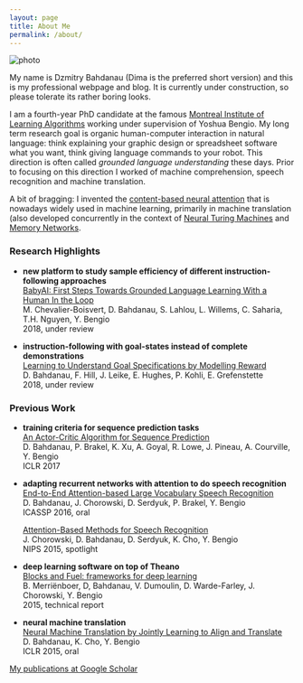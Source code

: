 ```yaml
---
layout: page
title: About Me
permalink: /about/
---
```


![photo]({{site.baseurl}}/downloads/yearbook_photo.jpg)

My name is Dzmitry Bahdanau (Dima is the preferred short version) and this is
my professional webpage and blog. It is currently under construction, so please
tolerate its rather boring looks.

I am a fourth-year PhD candidate at the famous [Montreal Institute of Learning
Algorithms](http://www.mila.umontreal.ca/) working under supervision of Yoshua
Bengio. My long term research goal is organic human-computer interaction in natural language:
think explaining your graphic design or spreadsheet software what you want,
think giving language commands to your robot. This direction is often called _grounded language
understanding_ these days. Prior to focusing on this direction I worked
of machine comprehension, speech recognition and machine translation.

A bit of bragging: I invented the 
[content-based neural attention](https://arxiv.org/abs/1409.0473) that is nowadays widely used in 
machine learning, primarily in machine translation (also developed concurrently 
in the context of [Neural Turing Machines](https://arxiv.org/abs/1410.5401) and 
[Memory Networks](https://arxiv.org/abs/1410.3916).

### Research Highlights

- **new platform to study sample efficiency of different instruction-following approaches** <br>
  [BabyAI: First Steps Towards Grounded Language Learning With a Human In the Loop](https://arxiv.org/abs/1810.08272) <br>
    M. Chevalier-Boisvert, D. Bahdanau, S. Lahlou, L. Willems, C. Saharia, T.H. Nguyen, Y. Bengio <br>
    2018, under review

- **instruction-following with goal-states instead of complete demonstrations** <br>
  [Learning to Understand Goal Specifications by Modelling Reward](https://arxiv.org/pdf/1806.01946.pdf) <br>
    D. Bahdanau, F. Hill, J. Leike, E. Hughes, P. Kohli, E. Grefenstette  <br>
    2018, under review

### Previous Work 

- **training criteria for sequence prediction tasks** <br>
  [An Actor-Critic Algorithm for Sequence Prediction](https://arxiv.org/abs/1607.07086) <br>
    D. Bahdanau, P. Brakel, K. Xu, A. Goyal, R. Lowe, J. Pineau, A. Courville, Y. Bengio <br>
    ICLR 2017

- **adapting recurrent networks with attention to do speech recognition** <br>
  [End-to-End Attention-based Large Vocabulary Speech Recognition](https://arxiv.org/abs/1508.04395) <br>
    D. Bahdanau, J. Chorowski, D. Serdyuk, P. Brakel, Y. Bengio <br>
    ICASSP 2016, oral

  [Attention-Based Methods for Speech Recognition](https://arxiv.org/abs/1506.07503) <br>
    J. Chorowski, D. Bahdanau, D. Serdyuk, K. Cho, Y. Bengio <br>
    NIPS 2015, spotlight
- **deep learning software on top of Theano** <br>
  [Blocks and Fuel: frameworks for deep learning](http://arxiv.org/pdf/1506.00619) <br>
    B. Merriënboer, D, Bahdanau, V. Dumoulin, D. Warde-Farley, J. Chorowski, Y. Bengio <br>
    2015, technical report
- **neural machine translation** <br>
  [Neural Machine Translation by Jointly Learning to Align and Translate](https://arxiv.org/abs/1409.0473) <br>
    D. Bahdanau, K. Cho, Y. Bengio <br>
    ICLR 2015, oral

[My publications at Google Scholar](https://scholar.google.de/citations?user=Nq0dVMcAAAAJ&hl=de&oi=ao)
